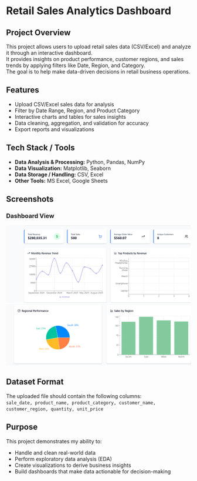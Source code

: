 # Retail Sales Analytics Dashboard

##  Project Overview
This project allows users to upload retail sales data (CSV/Excel) and analyze it through an interactive dashboard.  
It provides insights on product performance, customer regions, and sales trends by applying filters like Date, Region, and Category.  
The goal is to help make data-driven decisions in retail business operations.

##  Features
- Upload CSV/Excel sales data for analysis  
- Filter by Date Range, Region, and Product Category  
- Interactive charts and tables for sales insights  
- Data cleaning, aggregation, and validation for accuracy  
- Export reports and visualizations 

##  Tech Stack / Tools
- **Data Analysis & Processing:** Python, Pandas, NumPy  
- **Data Visualization:** Matplotlib, Seaborn 
- **Data Storage / Handling:** CSV, Excel  
- **Other Tools:** MS Excel, Google Sheets


##  Screenshots  

### Dashboard View  
![Dashboard Screenshot](https://github.com/Sahana174/retail-sales-dashboard/blob/main/Dashboard.png) 
![Dashboard Screenshot](https://github.com/Sahana174/retail-sales-dashboard/blob/main/dashboard%20(2).png)  



##  Dataset Format
The uploaded file should contain the following columns:  
`sale_date, product_name, product_category, customer_name, customer_region, quantity, unit_price`





##  Purpose
This project demonstrates my ability to:  
- Handle and clean real-world data  
- Perform exploratory data analysis (EDA)  
- Create visualizations to derive business insights  
- Build dashboards that make data actionable for decision-making
